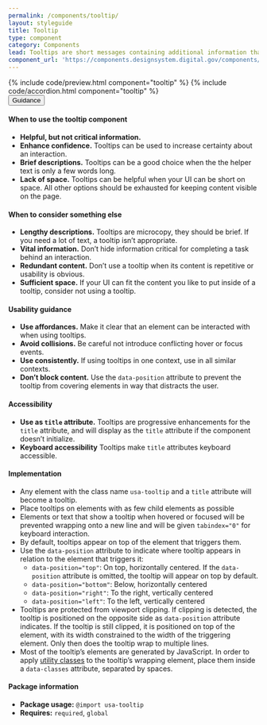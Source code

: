 ```yaml
---
permalink: /components/tooltip/
layout: styleguide
title: Tooltip
type: component
category: Components
lead: Tooltips are short messages containing additional information that appear when a user hovers or focuses on an element.
component_url: 'https://components.designsystem.digital.gov/components/detail/tooltip--default.html'
---
```


<section class="site-component-section">
  {% include code/preview.html component="tooltip" %}
  {% include code/accordion.html component="tooltip" %}
  <div class="usa-accordion usa-accordion--bordered site-accordion-docs">
    <button class="usa-button-unstyled usa-accordion__button"
        aria-expanded="true" aria-controls="tooltip-docs">
      Guidance
    </button>
    <div id="tooltip-docs" aria-hidden="false" class="usa-accordion__content site-component-usage">
      <h4>When to use the tooltip component</h4>
      <ul class="usa-content-list">
        <li><strong>Helpful, but not critical information.</strong></li>
        <li><strong>Enhance confidence.</strong> Tooltips can be used to increase certainty about an interaction.</li>
        <li><strong>Brief descriptions.</strong> Tooltips can be a good choice when the the helper text is only a few words long.</li>
        <li><strong>Lack of space.</strong> Tooltips can be helpful when your UI can be short on space. All other options should be exhausted for keeping content visible on the page.</li>
      </ul>
      <h4>When to consider something else</h4>
      <ul class="usa-content-list">
        <li><strong>Lengthy descriptions.</strong> Tooltips are microcopy, they should be brief. If you need a lot of text, a tooltip isn’t appropriate.</li>
        <li><strong>Vital information.</strong> Don’t hide information critical for completing a task behind an interaction.</li>
        <li><strong>Redundant content.</strong> Don’t use a tooltip when its content is repetitive or usability is obvious.</li>
        <li><strong>Sufficient space.</strong> If your UI can fit the content you like to put inside of a tooltip, consider not using a tooltip.</li>
      </ul>
      <h4>Usability guidance</h4>
      <ul class="usa-content-list">
        <li><strong>Use affordances.</strong> Make it clear that an element can be interacted with when using tooltips.</li>
        <li><strong>Avoid collisions.</strong> Be careful not introduce conflicting hover or focus events.</li>
        <li><strong>Use consistently.</strong> If using tooltips in one context, use in all similar contexts.</li>
        <li><strong>Don’t block content.</strong> Use the <code>data-position</code> attribute to prevent the tooltip from covering elements in way that distracts the user.</li>
      </ul>
      <h4 class="usa-heading">Accessibility</h4>
      <ul class="usa-content-list">
        <li><strong>Use as <code>title</code> attribute.</strong> Tooltips are progressive enhancements for the <code>title</code> attribute, and will display as the <code>title</code> attribute if the component doesn’t initialize.</li>
        <li><strong>Keyboard accessibility</strong> Tooltips make <code>title</code> attributes keyboard accessible.</li>
      </ul>
      <h4 class="usa-heading">Implementation</h4>
      <ul class="usa-content-list">
        <li>Any element with the class name <code>usa-tooltip</code> and a <code>title</code> attribute will become a tooltip.</li>
        <li>Place tooltips on elements with as few child elements as possible</li>
        <li>Elements or text that show a tooltip when hovered or focused will be prevented wrapping onto a new line and will be given <code>tabindex="0"</code> for keyboard interaction.</li>
        <li>By default, tooltips appear on top of the element that triggers them.</li>
        <li>Use the <code>data-position</code> attribute to indicate where tooltip appears in relation to the element that triggers it:
          <ul>
            <li><code>data-position="top"</code>: On top, horizontally centered. If the <code>data-position</code> attribute is omitted, the tooltip will appear on top by default.</li>
            <li><code>data-position="bottom"</code>: Below, horizontally centered</li>
            <li><code>data-position="right"</code>: To the right, vertically centered</li>
            <li><code>data-position="left"</code>: To the left, vertically centered</li>
          </ul>
        </li>
        <li>Tooltips are protected from viewport clipping. If clipping is detected, the tooltip is positioned on the opposite side as <code>data-position</code> attribute indicates. If the tooltip is still clipped, it is positioned on top of the element, with its width constrained to the width of the triggering element. Only then does the tooltip wrap to multiple lines.</li>
        <li>Most of the tooltip’s elements are generated by JavaScript. In order to apply <a href="{{ site.baseurl }}/utilities/">utility classes</a> to the tooltip’s wrapping element, place them inside a <code>data-classes</code> attribute, separated by spaces.</li>
      </ul>
      <h4 class="usa-heading">Package information</h4>
      <ul class="usa-content-list">
        <li>
          <strong>Package usage:</strong> <code>@import usa-tooltip</code>
        </li>
        <li>
          <strong>Requires:</strong> <code>required</code>, <code>global</code>
        </li>
      </ul>
    </div>
  </div>
</section>
